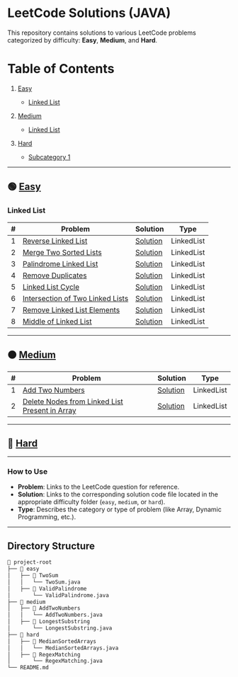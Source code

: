 # LeetCode Solutions (JAVA)

This repository contains solutions to various LeetCode problems categorized by difficulty: **Easy**, **Medium**, and **Hard**.

# Table of Contents

1. [Easy](#-easy)

   - [Linked List](#linked-list)

2. [Medium](#-medium)

   - [Linked List](#linked-list)

3. [Hard](#-hard)

   - [Subcategory 1](#hard-subcategory-1)

---

## 🟢 [Easy](easy)

### Linked List

| #   | Problem                                                                                                          | Solution                                                       | Type       |
| --- | ---------------------------------------------------------------------------------------------------------------- | -------------------------------------------------------------- | ---------- |
| 1   | [Reverse Linked List](https://leetcode.com/problems/reverse-linked-list/description/)                            | [Solution](easy/reverse-linked-list/Solution.java)             | LinkedList |
| 2   | [Merge Two Sorted Lists](https://leetcode.com/problems/merge-two-sorted-lists/description/)                      | [Solution](easy/merge-two-sorted-lists/Solution.java)          | LinkedList |
| 3   | [Palindrome Linked List](https://leetcode.com/problems/palindrome-linked-list/description/)                      | [Solution](easy/palindrome-linked-list/Solution.java)          | LinkedList |
| 4   | [Remove Duplicates](https://leetcode.com/problems/remove-duplicates-from-sorted-list/)                           | [Solution](easy/remove-duplicates/Solution.java)               | LinkedList |
| 5   | [ Linked List Cycle](https://leetcode.com/problems/linked-list-cycle/description/)                               | [Solution](easy/linked-list-cycle/Solution.java)               | LinkedList |
| 6   | [ Intersection of Two Linked Lists](https://leetcode.com/problems/intersection-of-two-linked-lists/description/) | [Solution](easy/intersection-of-two-linked-list/Solution.java) | LinkedList |
| 7   | [Remove Linked List Elements](https://leetcode.com/problems/remove-linked-list-elements/description/)            | [Solution](easy/remove-linked-list-elements/Solution.java)     | LinkedList |
| 8   | [Middle of Linked List](https://leetcode.com/problems/middle-of-the-linked-list/)                                | [Solution](easy/middle-of-linked-list/Solution.java)           | LinkedList |

---

## 🟠 [Medium](medium)

| #   | Problem                                                                                                                                     | Solution                                                                        | Type       |
| --- | ------------------------------------------------------------------------------------------------------------------------------------------- | ------------------------------------------------------------------------------- | ---------- |
| 1   | [Add Two Numbers](https://leetcode.com/problems/add-two-numbers/)                                                                           | [Solution](medium/add-two-numbers/Solution.java)                                | LinkedList |
| 2   | [Delete Nodes from Linked List Present in Array](https://leetcode.com/problems/delete-nodes-from-linked-list-present-in-array/description/) | [Solution](medium/delete-nodes-from-linked-list-present-in-array/Solution.java) | LinkedList |

---

## 🔴 [Hard](hard)

---

### How to Use

- **Problem**: Links to the LeetCode question for reference.
- **Solution**: Links to the corresponding solution code file located in the appropriate difficulty folder (`easy`, `medium`, or `hard`).
- **Type**: Describes the category or type of problem (like Array, Dynamic Programming, etc.).

---

## Directory Structure

```bash
📂 project-root
├── 📂 easy
│   ├── 📂 TwoSum
│   │   └── TwoSum.java
│   ├── 📂 ValidPalindrome
│       └── ValidPalindrome.java
├── 📂 medium
│   ├── 📂 AddTwoNumbers
│   │   └── AddTwoNumbers.java
│   ├── 📂 LongestSubstring
│       └── LongestSubstring.java
├── 📂 hard
│   ├── 📂 MedianSortedArrays
│   │   └── MedianSortedArrays.java
│   ├── 📂 RegexMatching
│       └── RegexMatching.java
└── README.md

```
